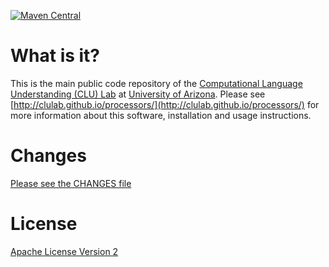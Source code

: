 <!--- [![Build Status](https://jenkins.clulab.org/buildStatus/icon?job=processors%2Fmaster)](https://jenkins.clulab.org/job/processors) -->
[![Maven Central](https://img.shields.io/maven-central/v/org.clulab/processors_2.12)](https://mvnrepository.com/artifact/org.clulab/processors)

# What is it?

This is the main public code repository of the [Computational Language Understanding (CLU) Lab](http://clulab.org) at [University of Arizona](http://www.arizona.edu). Please see [http://clulab.github.io/processors/](http://clulab.github.io/processors/) for more information about this software, installation and usage instructions.

# Changes
[Please see the CHANGES file](CHANGES.md)

# License
[Apache License Version 2](LICENSE.txt)
  
